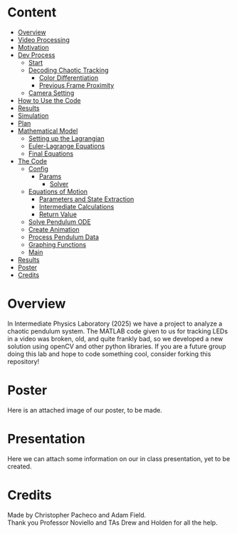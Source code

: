  # Content
 - [Overview](#overview)
 - [Video Processing](VideoProcessing/README.md)
  - [Motivation](VideoProcessing/README.md#motivation)
  - [Dev Process](VideoProcessing/README.md#dev-process)
      - [Start](VideoProcessing/README.md#start)
      - [Decoding Chaotic Tracking ](VideoProcessing/README.md#decoding-chaotic-tracking)
          - [Color Differentiation](VideoProcessing/README.md#color-differentiation)
          - [Previous Frame Proximity](VideoProcessing/README.md#previous-frame-proximity)
      - [Camera Setting](VideoProcessing/README.md#camera-setting)
  - [How to Use the Code](VideoProcessing/README.md#how-to-use-the-code)
  - [Results](VideoProcessing/README.md#results)
 - [Simulation](Simulations/README.md)
  - [Plan](Simulations/README.md#plan)
  - [Mathematical Model](Simulations/README.md#mathematical-model)
    - [Setting up the Lagrangian](Simulations/README.md#setting-up-the-lagrangian)
    - [Euler-Lagrange Equations](Simulations/README.md#euler-lagrange-equations)
    - [Final Equations](Simulations/README.md#final-equations)
  - [The Code](Simulations/README.md#the-code)
    - [Config](Simulations/README.md#config)
      - [Params](Simulations/README.md#params)
        - [Solver](Simulations/README.md#solver)
    - [Equations of Motion](Simulations/README.md#equations-of-motion)
      - [Parameters and State Extraction](Simulations/README.md#parameters-and-state-extraction)
      - [Intermediate Calculations](Simulations/README.md#intermediate-calculations)
      - [Return Value](Simulations/README.md#return-value)
    - [Solve Pendulum ODE](Simulations/README.md#solve-pendulum-ode)
    - [Create Animation](Simulations/README.md#create-animation)
    - [Process Pendulum Data](Simulations/README.md#process-pendulum-data)
    - [Graphing Functions](Simulations/README.md#graphing-functions)
    - [Main](Simulations/README.md#main)
  - [Results](Simulations/README.md#results)
 - [Poster](#poster)
 - [Credits](#credits)

# Overview  

In Intermediate Physics Laboratory (2025) we have a project to analyze a chaotic pendulum system. The MATLAB code given to us for tracking LEDs in a video was broken, old, and quite frankly bad, so we developed a new solution using openCV and other python libraries. If you are a future group doing this lab and hope to code something cool, consider forking this repository!  

# Poster  

Here is an attached image of our poster, to be made.  

# Presentation   

Here we can attach some information on our in class presentation, yet to be created.  

# Credits  

Made by Christopher Pacheco and Adam Field.  
Thank you Professor Noviello and TAs Drew and Holden for all the help.